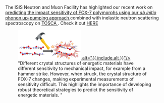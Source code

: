The ISIS Neutron and Muon Facility has highlighted our recent work on <a href="https://pubs.rsc.org/en/content/articlelanding/2021/cc/d1cc03906g"> predicting the impact sensitivity of FOX-7 polymorphs using our <i> ab initio </i> phonon up-pumping approach </a> combined with inelastic neutron scattering spectroscopy on <a href="https://www.isis.stfc.ac.uk/Pages/tosca.aspx"> TOSCA </a> . Check it out <a href="https://www.isis.stfc.ac.uk/Pages/SH21_Explosives.aspx">HERE</a>

<figure>
   <a href="https://pubs.rsc.org/en/content/articlelanding/2021/cc/d1cc03906g">
   <img src="figures/fox7.png" style="max-width: 200px;" />
       alt="{{ include.alt }}"/>
   </a>
   <figcaption>"Different crystal structures of energetic materials have different sensitivity to mechanical impact, for example from a hammer strike. However, when struck, the crystal structure of FOX-7 changes, making experimental measurements of sensitivity difficult. This highlights the importance of developing robust theoretical strategies to predict the sensitivity of energetic materials. "</figcaption>
</figure>

